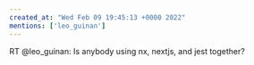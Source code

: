 ```yaml
---
created_at: "Wed Feb 09 19:45:13 +0000 2022"
mentions: ['leo_guinan']
---
```


RT @leo_guinan: Is anybody using nx, nextjs, and jest together?